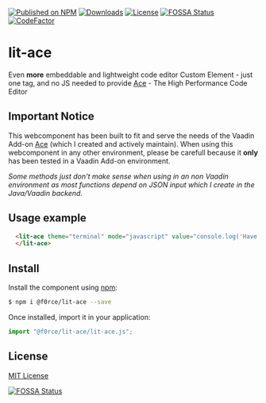 [![Published on NPM](https://img.shields.io/npm/v/@f0rce/lit-ace)](https://www.npmjs.com/package/@f0rce/lit-ace)
[![Downloads](https://img.shields.io/npm/dt/@f0rce/lit-ace)](https://www.npmjs.com/package/@f0rce/lit-ace)
[![License](https://img.shields.io/github/license/f0rce/lit-ace)](https://github.com/F0rce/lit-ace/blob/master/LICENSE)
[![FOSSA Status](https://app.fossa.com/api/projects/git%2Bgithub.com%2FF0rce%2Flit-ace.svg?type=shield)](https://app.fossa.com/projects/git%2Bgithub.com%2FF0rce%2Flit-ace?ref=badge_shield)
[![CodeFactor](https://www.codefactor.io/repository/github/f0rce/lit-ace/badge)](https://www.codefactor.io/repository/github/f0rce/lit-ace)

# lit-ace #

Even <strong>more</strong> embeddable and lightweight code 
editor Custom Element - just one tag, and no JS 
needed to provide [Ace](http://ace.c9.io/) - The High Performance Code Editor

## Important Notice ##

This webcomponent has been built to fit and serve the needs of the Vaadin Add-on [Ace](https://vaadin.com/directory/component/ace) (which I created and actively maintain). 
When using this webcomponent in any other environment, please be carefull because it **only** has been tested in a Vaadin Add-on environment.

*Some methods just don't make sense when using in an non Vaadin environment as most functions depend on JSON input which I create in the Java/Vaadin backend.*


## Usage example

```html
  <lit-ace theme="terminal" mode="javascript" value="console.log('Have a great day :)')">
  </lit-ace>
```


## Install

Install the component using [npm](https://www.npmjs.com/package/@f0rce/lit-ace):

```sh
$ npm i @f0rce/lit-ace --save
```

Once installed, import it in your application:

```js
import "@f0rce/lit-ace/lit-ace.js";
```


## License

[MIT License](http://opensource.org/licenses/MIT)


[![FOSSA Status](https://app.fossa.com/api/projects/git%2Bgithub.com%2FF0rce%2Flit-ace.svg?type=large)](https://app.fossa.com/projects/git%2Bgithub.com%2FF0rce%2Flit-ace?ref=badge_large)
